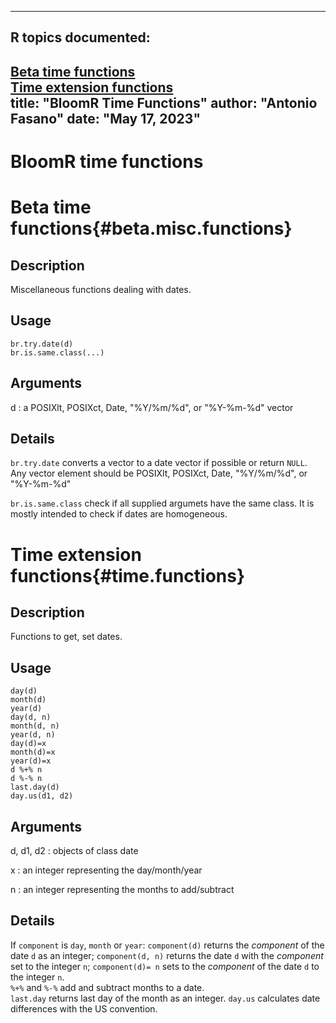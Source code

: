 ---
R topics documented:
-----------
[Beta time functions](#beta.misc.functions)   
[Time extension functions](#time.functions)   
title: "BloomR Time Functions"
author: "Antonio Fasano"
date: "May 17, 2023"
---










# BloomR time functions


Beta time functions{#beta.misc.functions}
=========================================

Description
------------

Miscellaneous functions dealing with dates. 


Usage
-----
    br.try.date(d)
    br.is.same.class(...)


Arguments
---------
d
:   a POSIXlt, POSIXct, Date, "%Y/%m/%d", or "%Y-%m-%d" vector

Details
-------

`br.try.date` converts a vector to a date vector if possible or return `NULL`. Any vector element should be POSIXlt, POSIXct, Date, "%Y/%m/%d", or "%Y-%m-%d"

`br.is.same.class` check if all supplied argumets have the same class. It is mostly intended to check if dates are homogeneous. 






Time extension functions{#time.functions}
=========================================

Description
------------
Functions to get, set dates.

Usage
-----
    day(d)
    month(d)
    year(d)
    day(d, n)
    month(d, n)
    year(d, n)
    day(d)=x
    month(d)=x
    year(d)=x
    d %+% n
    d %-% n
    last.day(d)
    day.us(d1, d2)

Arguments
---------
d, d1, d2
:   objects of class date  

x
:   an integer representing the day/month/year  

n
:   an integer representing the months to add/subtract


Details
-------
If `component` is `day`, `month` or `year`: `component(d)` returns the *component* of the date `d` as an integer; `component(d, n)` returns the date `d` with the *component* set to the integer `n`; `component(d)= n` sets to the *component* of the date `d` to the integer `n`.  
`%+%` and `%-%` add and subtract months to a date.  
`last.day` returns last day of the month as an integer. `day.us` calculates date differences with the US convention.  











 

    
<!-- Local Variables: -->
<!-- mode: rmd -->
<!-- End: -->

<!--  LocalWords:  BloomR
 -->
